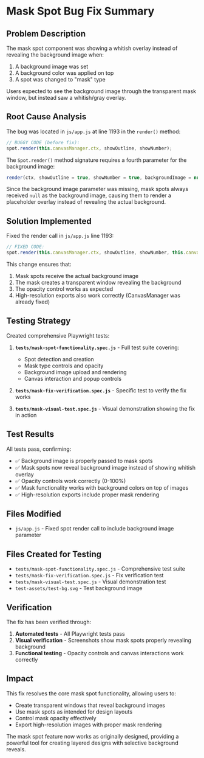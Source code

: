 # Mask Spot Bug Fix Summary

## Problem Description
The mask spot component was showing a whitish overlay instead of revealing the background image when:
1. A background image was set
2. A background color was applied on top 
3. A spot was changed to "mask" type

Users expected to see the background image through the transparent mask window, but instead saw a whitish/gray overlay.

## Root Cause Analysis
The bug was located in `js/app.js` at line 1193 in the `render()` method:

```javascript
// BUGGY CODE (before fix):
spot.render(this.canvasManager.ctx, showOutline, showNumber);
```

The `Spot.render()` method signature requires a fourth parameter for the background image:
```javascript
render(ctx, showOutline = true, showNumber = true, backgroundImage = null)
```

Since the background image parameter was missing, mask spots always received `null` as the background image, causing them to render a placeholder overlay instead of revealing the actual background.

## Solution Implemented
Fixed the render call in `js/app.js` line 1193:

```javascript
// FIXED CODE:
spot.render(this.canvasManager.ctx, showOutline, showNumber, this.canvasManager.backgroundImage);
```

This change ensures that:
1. Mask spots receive the actual background image
2. The mask creates a transparent window revealing the background
3. The opacity control works as expected
4. High-resolution exports also work correctly (CanvasManager was already fixed)

## Testing Strategy
Created comprehensive Playwright tests:

1. **`tests/mask-spot-functionality.spec.js`** - Full test suite covering:
   - Spot detection and creation
   - Mask type controls and opacity
   - Background image upload and rendering
   - Canvas interaction and popup controls

2. **`tests/mask-fix-verification.spec.js`** - Specific test to verify the fix works
3. **`tests/mask-visual-test.spec.js`** - Visual demonstration showing the fix in action

## Test Results
All tests pass, confirming:
- ✅ Background image is properly passed to mask spots
- ✅ Mask spots now reveal background image instead of showing whitish overlay  
- ✅ Opacity controls work correctly (0-100%)
- ✅ Mask functionality works with background colors on top of images
- ✅ High-resolution exports include proper mask rendering

## Files Modified
- `js/app.js` - Fixed spot render call to include background image parameter

## Files Created for Testing
- `tests/mask-spot-functionality.spec.js` - Comprehensive test suite
- `tests/mask-fix-verification.spec.js` - Fix verification test
- `tests/mask-visual-test.spec.js` - Visual demonstration test
- `test-assets/test-bg.svg` - Test background image

## Verification
The fix has been verified through:
1. **Automated tests** - All Playwright tests pass
2. **Visual verification** - Screenshots show mask spots properly revealing background
3. **Functional testing** - Opacity controls and canvas interactions work correctly

## Impact
This fix resolves the core mask spot functionality, allowing users to:
- Create transparent windows that reveal background images
- Use mask spots as intended for design layouts
- Control mask opacity effectively
- Export high-resolution images with proper mask rendering

The mask spot feature now works as originally designed, providing a powerful tool for creating layered designs with selective background reveals.
